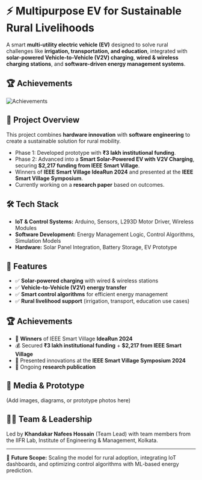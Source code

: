 # ⚡ Multipurpose EV for Sustainable Rural Livelihoods  

A smart **multi-utility electric vehicle (EV)** designed to solve rural challenges like **irrigation, transportation, and education**, integrated with **solar-powered Vehicle-to-Vehicle (V2V) charging**, **wired & wireless charging stations**, and **software-driven energy management systems**.  

## 🏆 Achievements  

![Achievements](Achievements/achievements.gif)


## 🚀 Project Overview  
This project combines **hardware innovation** with **software engineering** to create a sustainable solution for rural mobility.  
- Phase 1: Developed prototype with **₹3 lakh institutional funding**.  
- Phase 2: Advanced into a **Smart Solar-Powered EV with V2V Charging**, securing **$2,217 funding from IEEE Smart Village**.  
- Winners of **IEEE Smart Village IdeaRun 2024** and presented at the **IEEE Smart Village Symposium**.  
- Currently working on a **research paper** based on outcomes.  

## 🛠️ Tech Stack  
- **IoT & Control Systems:** Arduino, Sensors, L293D Motor Driver, Wireless Modules  
- **Software Development:** Energy Management Logic, Control Algorithms, Simulation Models  
- **Hardware:** Solar Panel Integration, Battery Storage, EV Prototype  

## 🔑 Features  
- ✅ **Solar-powered charging** with wired & wireless stations  
- ✅ **Vehicle-to-Vehicle (V2V) energy transfer**  
- ✅ **Smart control algorithms** for efficient energy management  
- ✅ **Rural livelihood support** (irrigation, transport, education use cases)  

## 🏆 Achievements  
- 🥇 **Winners** of IEEE Smart Village **IdeaRun 2024**  
- 💰 Secured **₹3 lakh institutional funding** + **$2,217 from IEEE Smart Village**  
- 🎤 Presented innovations at the **IEEE Smart Village Symposium 2024**  
- 📄 Ongoing **research publication**  

## 📸 Media & Prototype  
(Add images, diagrams, or prototype photos here)  

## 👨‍💻 Team & Leadership  
Led by **Khandakar Nafees Hossain** (Team Lead) with team members from the IIFR Lab, Institute of Engineering & Management, Kolkata.  

---
🔗 **Future Scope:** Scaling the model for rural adoption, integrating IoT dashboards, and optimizing control algorithms with ML-based energy prediction.  

